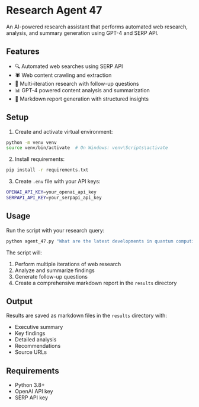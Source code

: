 # Research Agent 47

An AI-powered research assistant that performs automated web research, analysis, and summary generation using GPT-4 and SERP API.

## Features

- 🔍 Automated web searches using SERP API
- 🕷️ Web content crawling and extraction
- 🤖 Multi-iteration research with follow-up questions
- 📊 GPT-4 powered content analysis and summarization
- 📝 Markdown report generation with structured insights

## Setup

1. Create and activate virtual environment:
```bash
python -m venv venv
source venv/bin/activate  # On Windows: venv\Scripts\activate
```

2. Install requirements:
```bash
pip install -r requirements.txt
```

3. Create `.env` file with your API keys:
```bash
OPENAI_API_KEY=your_openai_api_key
SERPAPI_API_KEY=your_serpapi_api_key
```


## Usage

Run the script with your research query:
```bash
python agent_47.py "What are the latest developments in quantum computing?"
```

The script will:
1. Perform multiple iterations of web research
2. Analyze and summarize findings
3. Generate follow-up questions
4. Create a comprehensive markdown report in the `results` directory

## Output

Results are saved as markdown files in the `results` directory with:
- Executive summary
- Key findings
- Detailed analysis
- Recommendations
- Source URLs

## Requirements

- Python 3.8+
- OpenAI API key
- SERP API key